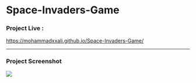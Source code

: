 # Space-Invaders-Game

### Project Live :
https://mohammadxxali.github.io/Space-Invaders-Game/

--------

### Project Screenshot
![](https://github.com/mohammadxxali/Space-Invaders-Game/blob/main/Screenshot.png)
